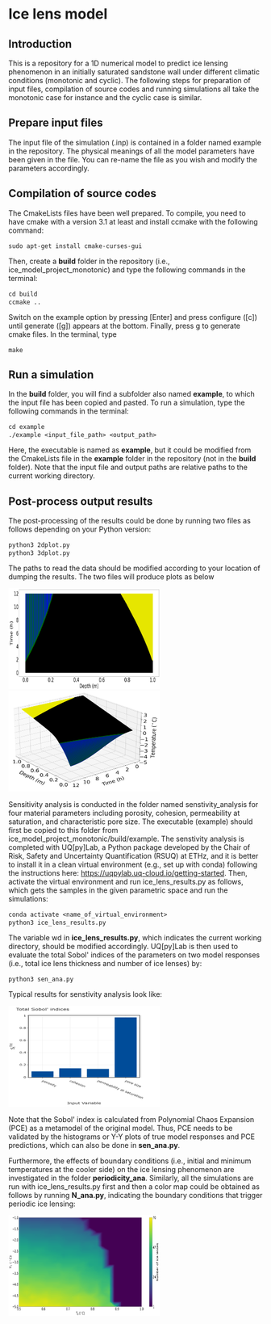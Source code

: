 # Ice lens model

## Introduction

This is a repository for a 1D numerical model to predict ice lensing phenomenon in an initially saturated sandstone wall under different climatic conditions (monotonic and cyclic). The following steps for preparation of input files, compilation of source codes and running simulations all take the monotonic case for instance and the cyclic case is similar.

## Prepare input files

The input file of the simulation (.inp) is contained in a folder named example in the repository. The physical meanings of all the model parameters have been given in the file. You can re-name the file as you wish and modify the parameters accordingly.


## Compilation of source codes

The CmakeLists files have been well prepared. To compile, you need to have cmake with a version 3.1 at least and install ccmake with the following command:

```
sudo apt-get install cmake-curses-gui
```

Then, create a **build** folder in the repository (i.e., ice_model_project_monotonic) and type the following commands in the terminal:

```
cd build
ccmake ..
```

Switch on the example option by pressing [Enter] and press configure ([c]) until generate ([g]) appears at the bottom. Finally, press g to generate cmake files. In the terminal, type

```
make
```

## Run a simulation

In the **build** folder, you will find a subfolder also named **example**, to which the input file has been copied and pasted. To run a simulation, type the following commands in the terminal:

```
cd example
./example <input_file_path> <output_path>
```

Here, the executable is named as **example**, but it could be modified from the CmakeLists file in the **example** folder in the repository (not in the **build** folder). Note that the input file and output paths are relative paths to the current working directory.

## Post-process output results

The post-processing of the results could be done by running two files as follows depending on your Python version:

```
python3 2dplot.py
python3 3dplot.py
```

The paths to read the data should be modified according to your location of dumping the results. The two files will produce plots as below

<img src="ice_lenses_monotonic.png" alt="Ice lenses under a monotonic climatic condition" width="300" height="200">
<img src="T_profile_monotonic.png" alt="Temperature profiles under a monotonic climatic condition" width="300" height="200">

Sensitivity analysis is conducted in the folder named senstivity_analysis for four material parameters including porosity, cohesion, permeability at saturation, and characteristic pore size. The executable (example) should first be copied to this folder from ice_model_project_monotonic/build/example. The senstivity analysis is completed with UQ[py]Lab, a Python package developed by the Chair of Risk, Safety and Uncertainty Quantification (RSUQ) at ETHz, and it is better to install it in a clean virtual environment (e.g., set up with conda) following the instructions here: https://uqpylab.uq-cloud.io/getting-started. Then, activate the virtual environment and run ice_lens_results.py as follows, which gets the samples in the given parametric space and run the simulations:

```
conda activate <name_of_virtual_environment>
python3 ice_lens_results.py
```

The variable wd in **ice_lens_results.py**, which indicates the current working directory, should be modified accordingly. UQ[py]Lab is then used to evaluate the total Sobol' indices of the parameters on two model responses (i.e., total ice lens thickness and number of ice lenses) by:

```
python3 sen_ana.py
```

Typical results for senstivity analysis look like:

<img src="N_lens_Sobol_tot.png" alt="Total Sobol' index for number of ice lenses" width="300" height="200">

Note that the Sobol' index is calculated from Polynomial Chaos Expansion (PCE) as a metamodel of the original model. Thus, PCE needs to be validated by the histograms or Y-Y plots of true model responses and PCE predictions, which can also be done in **sen_ana.py**.

Furthermore, the effects of boundary conditions (i.e., initial and minimum temperatures at the cooler side) on the ice lensing phenomenon are investigated in the folder **periodicity_ana**. Similarly, all the simulations are run with ice_lens_results.py first and then a color map could be obtained as follows by running **N_ana.py**, indicating the boundary conditions that trigger periodic ice lensing:

<img src="T1_T_min_N_lens.png" alt="Number of ice lenses under different boundary conditions" width="300" height="200">